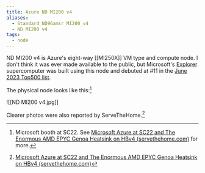 ```yaml
---
title: Azure ND MI200 v4
aliases:
  - Standard_ND96amsr_MI200_v4
  - ND MI200 v4
tags:
  - node
---
```

ND MI200 v4 is Azure's eight-way [[MI250X]] VM type and compute node. I don't think it was ever made available to the public, but Microsoft's [Explorer](https://top500.org/system/180171/) supercomputer was built using this node and debuted at #11 in the [June 2023 Top500 list](https://top500.org/lists/top500/2023/06/).

The physical node looks like this:[^1]

![[ND MI200 v4.jpg]]

Clearer photos were also reported by ServeTheHome.[^sth]

[^1]: Microsoft booth at SC22. See [Microsoft Azure at SC22 and The Enormous AMD EPYC Genoa Heatsink on HBv4 (servethehome.com)](https://www.servethehome.com/microsoft-azure-at-sc22-and-the-enormous-amd-epyc-genoa-heatsink-on-hbv4/) for more.
[^sth]: [Microsoft Azure at SC22 and The Enormous AMD EPYC Genoa Heatsink on HBv4 (servethehome.com)](https://www.servethehome.com/microsoft-azure-at-sc22-and-the-enormous-amd-epyc-genoa-heatsink-on-hbv4/)